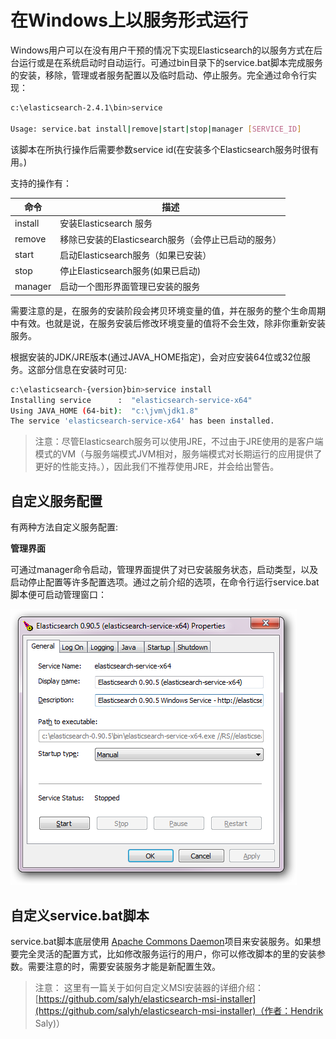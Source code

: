 # 在Windows上以服务形式运行

Windows用户可以在没有用户干预的情况下实现Elasticsearch的以服务方式在后台运行或是在系统启动时自动运行。可通过bin目录下的service.bat脚本完成服务的安装，移除，管理或者服务配置以及临时启动、停止服务。完全通过命令行实现：

```bash
c:\elasticsearch-2.4.1\bin>service

Usage: service.bat install|remove|start|stop|manager [SERVICE_ID]
```

该脚本在所执行操作后需要参数service id\(在安装多个Elasticsearch服务时很有用。\)

支持的操作有：

| 命令 | 描述 |
| --- | --- |
| install | 安装Elasticsearch 服务 |
| remove | 移除已安装的Elasticsearch服务（会停止已启动的服务） |
| start | 启动Elasticsearch服务（如果已安装） |
| stop | 停止Elasticsearch服务\(如果已启动\) |
| manager | 启动一个图形界面管理已安装的服务 |

需要注意的是，在服务的安装阶段会拷贝环境变量的值，并在服务的整个生命周期中有效。也就是说，在服务安装后修改环境变量的值将不会生效，除非你重新安装服务。

根据安装的JDK\/JRE版本\(通过JAVA\_HOME指定\)，会对应安装64位或32位服务。这部分信息在安装时可见:

```bash
c:\elasticsearch-{version}bin>service install
Installing service      :  "elasticsearch-service-x64"
Using JAVA_HOME (64-bit):  "c:\jvm\jdk1.8"
The service 'elasticsearch-service-x64' has been installed.
```

> 注意：尽管Elasticsearch服务可以使用JRE，不过由于JRE使用的是客户端模式的VM（与服务端模式JVM相对，服务端模式对长期运行的应用提供了更好的性能支持。），因此我们不推荐使用JRE，并会给出警告。

## 自定义服务配置

有两种方法自定义服务配置:

**管理界面**

可通过manager命令启动，管理界面提供了对已安装服务状态，启动类型，以及启动停止配置等许多配置选项。通过之前介绍的选项，在命令行运行service.bat脚本便可启动管理窗口：

![](/assets/service-manager-win.png)

## 自定义service.bat脚本

service.bat脚本底层使用 [Apache Commons Daemon](http://commons.apache.org/proper/commons-daemon/)项目来安装服务。如果想要完全灵活的配置方式，比如修改服务运行的用户，你可以修改脚本的里的安装参数。需要注意的时，需要安装服务才能是新配置生效。

> 注意： 这里有一篇关于如何自定义MSI安装器的详细介绍：[https://github.com/salyh/elasticsearch-msi-installer](https://github.com/salyh/elasticsearch-msi-installer)（作者：Hendrik Saly)）




